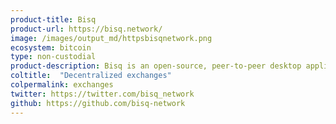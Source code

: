 ```yaml
---
product-title: Bisq
product-url: https://bisq.network/
image: /images/output_md/httpsbisqnetwork.png
ecosystem: bitcoin
type: non-custodial
product-description: Bisq is an open-source, peer-to-peer desktop application that allows you to buy and sell cryptocurrencies.
coltitle:  "Decentralized exchanges"
colpermalink: exchanges
twitter: https://twitter.com/bisq_network
github: https://github.com/bisq-network
---
```

